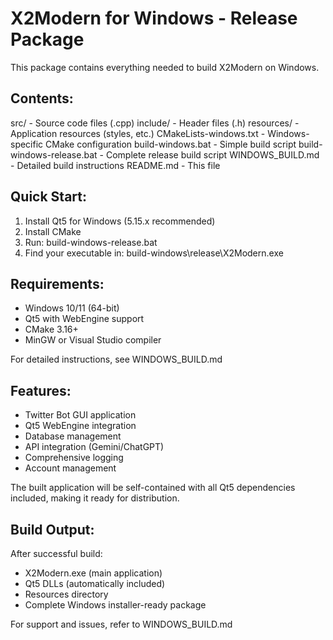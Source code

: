 X2Modern for Windows - Release Package
=====================================

This package contains everything needed to build X2Modern on Windows.

Contents:
---------
src/                     - Source code files (.cpp)
include/                 - Header files (.h)
resources/               - Application resources (styles, etc.)
CMakeLists-windows.txt   - Windows-specific CMake configuration
build-windows.bat        - Simple build script
build-windows-release.bat - Complete release build script
WINDOWS_BUILD.md         - Detailed build instructions
README.md               - This file

Quick Start:
------------
1. Install Qt5 for Windows (5.15.x recommended)
2. Install CMake
3. Run: build-windows-release.bat
4. Find your executable in: build-windows\release\X2Modern.exe

Requirements:
-------------
- Windows 10/11 (64-bit)
- Qt5 with WebEngine support
- CMake 3.16+
- MinGW or Visual Studio compiler

For detailed instructions, see WINDOWS_BUILD.md

Features:
---------
- Twitter Bot GUI application
- Qt5 WebEngine integration
- Database management
- API integration (Gemini/ChatGPT)
- Comprehensive logging
- Account management

The built application will be self-contained with all Qt5 dependencies
included, making it ready for distribution.

Build Output:
-------------
After successful build:
- X2Modern.exe (main application)
- Qt5 DLLs (automatically included)
- Resources directory
- Complete Windows installer-ready package

For support and issues, refer to WINDOWS_BUILD.md
